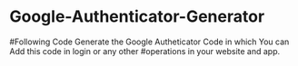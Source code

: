 # Google-Authenticator-Generator
#Following Code Generate the Google Autheticator Code in which You can Add this code in login or any other 
#operations in your website and app.
